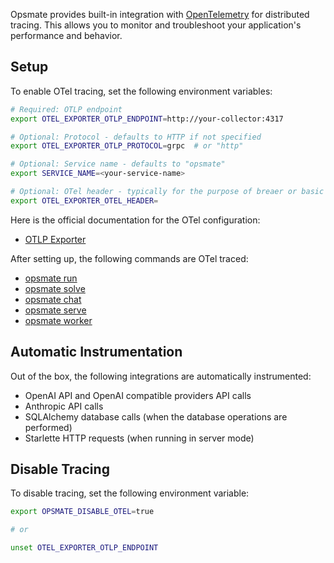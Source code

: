 Opsmate provides built-in integration with [OpenTelemetry](https://opentelemetry.io/) for distributed tracing. This allows you to monitor and troubleshoot your application's performance and behavior.

## Setup

To enable OTel tracing, set the following environment variables:

```bash
# Required: OTLP endpoint
export OTEL_EXPORTER_OTLP_ENDPOINT=http://your-collector:4317

# Optional: Protocol - defaults to HTTP if not specified
export OTEL_EXPORTER_OTLP_PROTOCOL=grpc  # or "http"

# Optional: Service name - defaults to "opsmate"
export SERVICE_NAME=<your-service-name>

# Optional: OTel header - typically for the purpose of breaer or basic auth
export OTEL_EXPORTER_OTEL_HEADER=
```

Here is the official documentation for the OTel configuration:

- [OTLP Exporter](https://opentelemetry.io/docs/languages/sdk-configuration/otlp-exporter/)


After setting up, the following commands are OTel traced:

- [opsmate run](../CLI/run.md)
- [opsmate solve](../CLI/solve.md)
- [opsmate chat](../CLI/chat.md)
- [opsmate serve](../CLI/serve.md)
- [opsmate worker](../CLI/worker.md)

## Automatic Instrumentation

Out of the box, the following integrations are automatically instrumented:

- OpenAI API and OpenAI compatible providers API calls
- Anthropic API calls
- SQLAlchemy database calls (when the database operations are performed)
- Starlette HTTP requests (when running in server mode)

## Disable Tracing

To disable tracing, set the following environment variable:

```bash
export OPSMATE_DISABLE_OTEL=true

# or

unset OTEL_EXPORTER_OTLP_ENDPOINT
```
